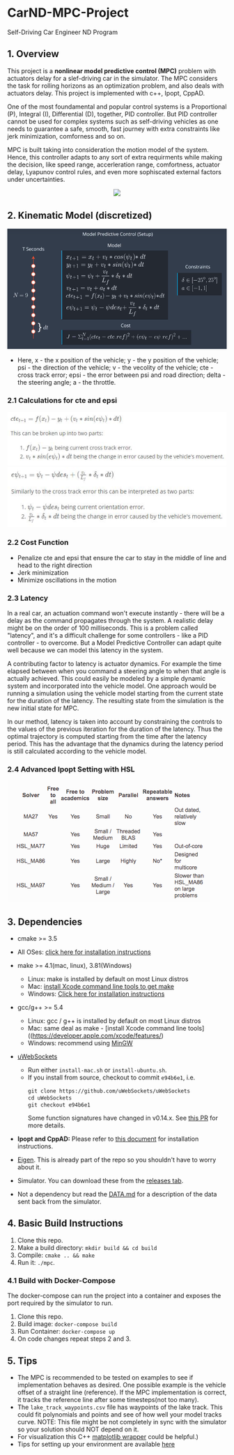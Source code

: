 # CarND-MPC-Project 
Self-Driving Car Engineer ND Program

## 1. Overview
This project is a **nonlinear model predictive control (MPC)** problem with actuators delay for a slef-driving car in the simulator. The MPC considers the task for rolling horizons as an optimization problem, and also deals with actuators delay. This project is implemented with c++, Ipopt, CppAD.

One of the most foundamental and popular control systems is a Proportional (P), Integral (I), Differential (D), together, PID controller. But PID controller cannot be used for complex systems such as self-driving vehicles as one needs to guarantee a safe, smooth, fast journey with extra constraints like jerk minimization, comforness and so on.

MPC is built taking into consideration the motion model of the system. Hence, this controller adapts to any sort of extra requirments while making the decision, like speed range, accerleration range, comfortness, actuator delay, Lyapunov control rules, and even more sophiscated external factors under uncertainties.

<p align="center">
<img src="./video/mpc.gif"]>
</p>

## 2. Kinematic Model (discretized)
![alt text](images/model.png)
- Here, x - the x position of the vehicle; y - the y position of the vehicle; psi - the direction of the vehicle; v - the vecolity of the vehicle; cte - cross
  track error; epsi - the error between psi and road direction; delta - the steering
angle; a - the throttle.

### 2.1 Calculations for cte and epsi
![alt text](images/cte.png)
![alt text](images/epsi.png)

### 2.2 Cost Function
- Penalize cte and epsi that ensure the car to stay in the middle of line and
  head to the right direction
- Jerk minimization
- Minimize oscillations in the motion

### 2.3 Latency
In a real car, an actuation command won't execute instantly - there will be a delay as the command propagates through the system. A realistic delay might be on the order of 100 milliseconds. This is a problem called "latency", and it's a difficult challenge for some controllers - like a PID controller - to overcome. But a Model Predictive Controller can adapt quite well because we can model this latency in the system.

A contributing factor to latency is actuator dynamics. For example the time elapsed between when you command a steering angle to when that angle is actually achieved. This could easily be modeled by a simple dynamic system and incorporated into the vehicle model. One approach would be running a simulation using the vehicle model starting from the current state for the duration of the latency. The resulting state from the simulation is the new initial state for MPC.

In our method, latency is taken into account by constraining the controls to the values of the previous iteration for the duration of the latency. Thus the optimal trajectory is computed starting from the time after the latency period. This has the advantage that the dynamics during the latency period is still calculated according to the vehicle model.

### 2.4 Advanced Ipopt Setting with HSL 
![alt text](images/ipopt.png)

## 3. Dependencies

* cmake >= 3.5
 * All OSes: [click here for installation instructions](https://cmake.org/install/)
* make >= 4.1(mac, linux), 3.81(Windows)
  * Linux: make is installed by default on most Linux distros
  * Mac: [install Xcode command line tools to get make](https://developer.apple.com/xcode/features/)
  * Windows: [Click here for installation instructions](http://gnuwin32.sourceforge.net/packages/make.htm)
* gcc/g++ >= 5.4
  * Linux: gcc / g++ is installed by default on most Linux distros
  * Mac: same deal as make - [install Xcode command line tools]((https://developer.apple.com/xcode/features/)
  * Windows: recommend using [MinGW](http://www.mingw.org/)
* [uWebSockets](https://github.com/uWebSockets/uWebSockets)
  * Run either `install-mac.sh` or `install-ubuntu.sh`.
  * If you install from source, checkout to commit `e94b6e1`, i.e.
    ```
    git clone https://github.com/uWebSockets/uWebSockets
    cd uWebSockets
    git checkout e94b6e1
    ```
    Some function signatures have changed in v0.14.x. See [this PR](https://github.com/udacity/CarND-MPC-Project/pull/3) for more details.

* **Ipopt and CppAD:** Please refer to [this document](https://github.com/udacity/CarND-MPC-Project/blob/master/install_Ipopt_CppAD.md) for installation instructions.
* [Eigen](http://eigen.tuxfamily.org/index.php?title=Main_Page). This is already part of the repo so you shouldn't have to worry about it.
* Simulator. You can download these from the [releases tab](https://github.com/udacity/self-driving-car-sim/releases).
* Not a dependency but read the [DATA.md](./DATA.md) for a description of the data sent back from the simulator.


## 4. Basic Build Instructions

1. Clone this repo.
2. Make a build directory: `mkdir build && cd build`
3. Compile: `cmake .. && make`
4. Run it: `./mpc`.

### 4.1 Build with Docker-Compose
The docker-compose can run the project into a container
and exposes the port required by the simulator to run.

1. Clone this repo.
2. Build image: `docker-compose build`
3. Run Container: `docker-compose up`
4. On code changes repeat steps 2 and 3.

## 5. Tips

* The MPC is recommended to be tested on examples to see if implementation behaves as desired. One possible example
is the vehicle offset of a straight line (reference). If the MPC implementation is correct, it tracks the reference line after some timesteps(not too many).
* The `lake_track_waypoints.csv` file has waypoints of the lake track. This could fit polynomials and points and see of how well your model tracks curve. NOTE: This file might be not completely in sync with the simulator so your solution should NOT depend on it.
* For visualization this C++ [matplotlib wrapper](https://github.com/lava/matplotlib-cpp) could be helpful.)
*  Tips for setting up your environment are available [here](https://classroom.udacity.com/nanodegrees/nd013/parts/40f38239-66b6-46ec-ae68-03afd8a601c8/modules/0949fca6-b379-42af-a919-ee50aa304e6a/lessons/f758c44c-5e40-4e01-93b5-1a82aa4e044f/concepts/23d376c7-0195-4276-bdf0-e02f1f3c665d)

